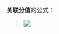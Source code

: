 **关联分值**的公式：

>![](http://latex.codecogs.com/gif.latex?\dpi{150}score(i,j)=\frac{\sum_{u\in%20users}\sum_{s\in%20Session}f(i_{s,u},j_{s,u})}{\sqrt{uv(j)}}) 

